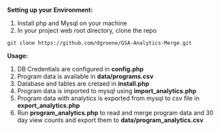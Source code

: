 **Setting up your Environment:**
1. Install php and Mysql on your machine
2. In your project web root directory, clone the repo

`git clone https://github.com/dgroene/GSA-Analytics-Merge.git`



**Usage:**

1. DB Credentials are configured in **config.php**
2. Program data is available in **data/programs.csv**
3. Database and tables are cretaed in **install.php**
4. Program data is imported to mysql using **import_analytics.php**
5. Program data with analytics is exported from mysql to csv file in **export_analytics.php**
6. Run **program_analytics.php** to read and merge program data and 30 day view counts and export them to **data/program_analytics.csv**

